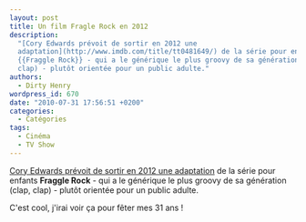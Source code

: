 ```yaml
---
layout: post
title: Un film Fragle Rock en 2012
description:
  "[Cory Edwards prévoit de sortir en 2012 une
  adaptation](http://www.imdb.com/title/tt0481649/) de la série pour enfants
  {{Fraggle Rock}} - qui a le générique le plus groovy de sa génération (clap,
  clap) - plutôt orientée pour un public adulte."
authors:
  - Dirty Henry
wordpress_id: 670
date: "2010-07-31 17:56:51 +0200"
categories:
  - Catégories
tags:
  - Cinéma
  - TV Show
---
```


[Cory Edwards prévoit de sortir en 2012 une adaptation](http://www.imdb.com/title/tt0481649/)
de la série pour enfants **Fraggle Rock** - qui a le générique le plus groovy de
sa génération (clap, clap) - plutôt orientée pour un public adulte.

C'est cool, j'irai voir ça pour fêter mes 31 ans !

<object width="500" height="400"><param name="movie" value="http://www.youtube.com/v/6dXFWL7l7A0&amp;hl=fr_FR&amp;fs=1"></param><param name="allowFullScreen" value="true"></param><param name="allowscriptaccess" value="always"></param><embed src="http://www.youtube.com/v/6dXFWL7l7A0&amp;hl=fr_FR&amp;fs=1" type="application/x-shockwave-flash" allowscriptaccess="always" allowfullscreen="true" width="500" height="400"></embed></object>

